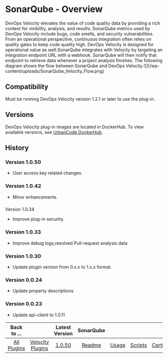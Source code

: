 
# SonarQube - Overview

DevOps Velocity elevates the value of code quality data by providing a rich context for visibility,
analysis, and results. SonarQube metrics used by DevOps Velocity include bugs, code smells, and security vulnerabilities. From
an operational perspective, continuous integration often relies on quality gates to keep code quality high. DevOps
Velocity is designed for operational value as well.SonarQube integrates with Velocity by targeting an integration
endpoint URL with a webhook. SonarQube will then notify that endpoint to retrieve data whenever a project analysis
finishes. The following diagram shows the flow between SonarQube and DevOps Velocity.![](/wp-
content/uploads/SonarQube_Velocity_Flow.png)

## Compatibility

Must be running DevOps Velocity version 1.2.1 or later to use the plug-in.

## Versions

DevOps Velocity plug-in images are located in DockerHub. To view available versions, see [UrbanCode DockerHub](https://hub.docker.com/r/urbancode/ucv-ext-sonarqube/tags).

## History

### Version 1.0.50

* User access key related changes.

### Version 1.0.42

* Minor enhancements.

###
Version 1.0.34

* Improve plug-in security.

### Version 1.0.33

* Improve debug logs,resolved Pull-request analysis data

### Version 1.0.30

* Update plugin version from 0.x.x to 1.x.x format.

### Version 0.0.24

* Update property descriptions

### Version 0.0.23

* Update api-client to 1.0.11


|Back to ...||Latest Version|SonarQube |||||
| :---: | :---: | :---: | :---: | :---: | :---: | :---: | :---: |
|[All Plugins](../../index.md)|[Velocity Plugins](../README.md)|[1.0.50](https://raw.githubusercontent.com/UrbanCode/IBM-UCV-PLUGINS/main/files/ucv-ext-sonarqube/ucv-ext-sonarqube-1.0.50.tar.zip)|[Readme](README.md)|[Usage](usage.md)|[Scripts](scripts.md)|[Certificate](certificate.md)|[Downloads](downloads.md)|
